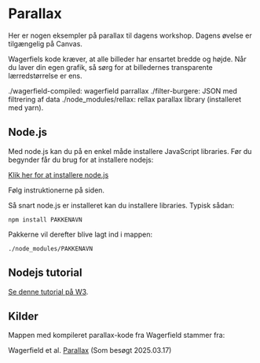 # Parallax

Her er nogen eksempler på parallax til dagens workshop. Dagens øvelse er tilgængelig på Canvas.

Wagerfiels kode kræver, at alle billeder har ensartet bredde og højde. Når du laver din egen grafik, så sørg for at billedernes transparente lærredstørrelse er ens.

./wagerfield-compiled: wagerfield parrallax
./filter-burgere: JSON med filtrering af data
./node_modules/rellax: rellax parallax library (installeret med yarn).

## Node.js

Med node.js kan du på en enkel måde installere JavaScript libraries. Før du begynder får du brug for at installere nodejs:

[Klik her for at installere node.js](https://nodejs.org/en)

Følg instruktionerne på siden.

Så snart node.js er installeret kan du installere libraries. Typisk sådan:


~~~~
npm install PAKKENAVN
~~~~

Pakkerne vil derefter blive lagt ind i mappen:

~~~~
./node_modules/PAKKENAVN
~~~~

## Nodejs tutorial

[Se denne tutorial på W3](https://www.w3schools.com/nodejs/).

## Kilder

Mappen med kompileret parallax-kode fra Wagerfield stammer fra:

Wagerfield et al. [Parallax](https://github.com/wagerfield/parallax/releases) (Som besøgt 2025.03.17)